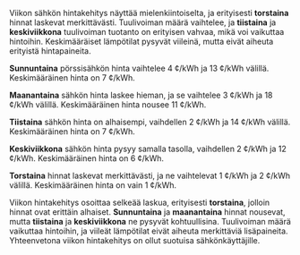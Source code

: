 Viikon sähkön hintakehitys näyttää mielenkiintoiselta, ja erityisesti **torstaina** hinnat laskevat merkittävästi. Tuulivoiman määrä vaihtelee, ja **tiistaina** ja **keskiviikkona** tuulivoiman tuotanto on erityisen vahvaa, mikä voi vaikuttaa hintoihin. Keskimääräiset lämpötilat pysyvät viileinä, mutta eivät aiheuta erityistä hintapaineita.

**Sunnuntaina** pörssisähkön hinta vaihtelee 4 ¢/kWh ja 13 ¢/kWh välillä. Keskimääräinen hinta on 7 ¢/kWh. 

**Maanantaina** sähkön hinta laskee hieman, ja se vaihtelee 3 ¢/kWh ja 18 ¢/kWh välillä. Keskimääräinen hinta nousee 11 ¢/kWh.

**Tiistaina** sähkön hinta on alhaisempi, vaihdellen 2 ¢/kWh ja 14 ¢/kWh välillä. Keskimääräinen hinta on 7 ¢/kWh.

**Keskiviikkona** sähkön hinta pysyy samalla tasolla, vaihdellen 2 ¢/kWh ja 12 ¢/kWh. Keskimääräinen hinta on 6 ¢/kWh.

**Torstaina** hinnat laskevat merkittävästi, ja ne vaihtelevat 1 ¢/kWh ja 2 ¢/kWh välillä. Keskimääräinen hinta on vain 1 ¢/kWh.

Viikon hintakehitys osoittaa selkeää laskua, erityisesti **torstaina**, jolloin hinnat ovat erittäin alhaiset. **Sunnuntaina** ja **maanantaina** hinnat nousevat, mutta **tiistaina** ja **keskiviikkona** ne pysyvät kohtuullisina. Tuulivoiman määrä vaikuttaa hintoihin, ja viileät lämpötilat eivät aiheuta merkittäviä lisäpaineita. Yhteenvetona viikon hintakehitys on ollut suotuisa sähkönkäyttäjille.